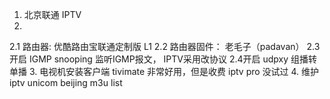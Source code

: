 1. 北京联通 IPTV
2. 
2.1 路由器: 优酷路由宝联通定制版 L1
2.2 路由器固件： 老毛子（padavan）
2.3 开启 IGMP snooping  监听IGMP报文， IPTV采用改协议
2.4开启 udpxy 组播转单播
3.
电视机安装客户端  tivimate 非常好用，但是收费
iptv pro 没试过
4. 维护 iptv unicom beijing m3u list
